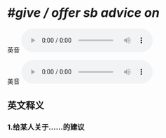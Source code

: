 # ***\#give / offer sb advice on*** 
英音
<audio src="./media/give   offer sb advice on1_AAC.aac" controls="controls"></audio>

美音
<audio src="./media/give   off er sb advice on2_AAC.aac" controls="controls"></audio>



  

英文释义
---
### 1.**给某人关于……的建议**  



